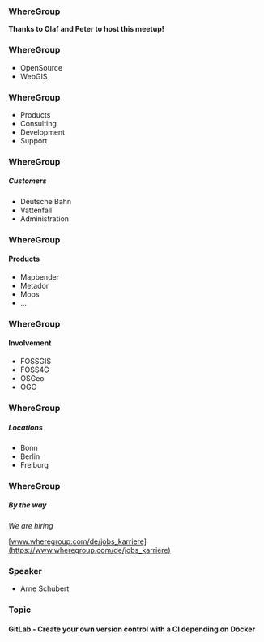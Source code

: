 ### WhereGroup

**Thanks to Olaf and Peter to host this meetup!**


### WhereGroup

* OpenSource
* WebGIS<!-- .element: class="fragment fade-up" -->


### WhereGroup

* Products
* Consulting
* Development
* Support


### WhereGroup

##### Customers

* Deutsche Bahn
* Vattenfall
* Administration


### WhereGroup
#### Products

* Mapbender
* Metador
* Mops
* ...


### WhereGroup
#### Involvement

* FOSSGIS
* FOSS4G
* OSGeo
* OGC


### WhereGroup
##### Locations

* Bonn
* Berlin
* Freiburg


### WhereGroup
##### By the way

*We are hiring*

[www.wheregroup.com/de/jobs_karriere](https://www.wheregroup.com/de/jobs_karriere)


### Speaker

* Arne Schubert


### Topic

#### GitLab - Create your own version control with a CI depending on Docker

